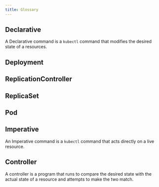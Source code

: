 ```yaml
---
title: Glossary
---
```


## Declarative

A Declarative command is a `kubectl` command that modifies the desired state of a resources.


## Deployment

## ReplicationController

## ReplicaSet

## Pod

## Imperative

An Imperative command is a `kubectl` command that acts directly on a live resource.

## Controller

A controller is a program that runs to compare the desired state with the actual state of a resource and attempts to make the two match.